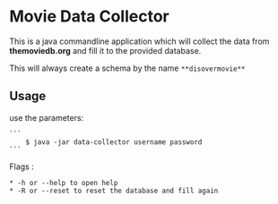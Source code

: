 # Movie Data Collector

This is a java commandline application which will collect
the data from **themoviedb.org** and fill it to the provided database.

This will always create a schema by the name `**disovermovie**`

## Usage

use the parameters:

    ```
        $ java -jar data-collector username password
    ```

Flags :

    * -h or --help to open help
    * -R or --reset to reset the database and fill again
